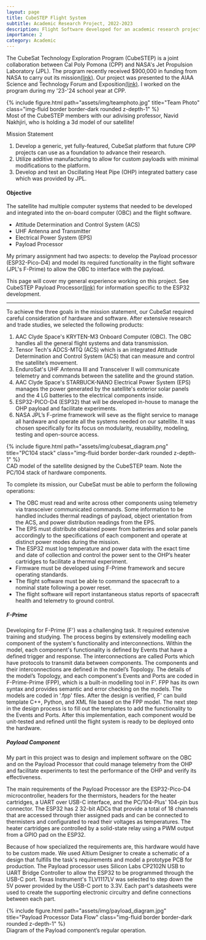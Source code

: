 ```yaml
---
layout: page
title: CubeSTEP Flight System
subtitle: Academic Research Project, 2022-2023
description: Flight Software developed for an academic research project involving a satellite using an ARM Cortex-M3 processor and JPL's open-source F-Prime C++ Framework.
importance: 2
category: Academic
---
```

The CubeSat Technology Exploration Program (CubeSTEP) is a joint collaboration between Cal Poly Pomona (CPP) and NASA's Jet Propulsion Laboratory (JPL). The program recently received $900,000 in funding from NASA to carry out its mission[(link)](https://polycentric.cpp.edu/2023/08/nasa-awards-900k-to-cpp-space-defense-tech-and-security-news/). Our project was presented to the AIAA Science and Technology Forum and Exposition[(link)](https://arc.aiaa.org/doi/10.2514/6.2023-1879). I worked on the program during my '23-'24 school year at CPP.

<div class="row">
    <div class="col-sm mt-3 mt-md-0">
            {% include figure.html path="assets/img/teamphoto.jpg" title="Team Photo" class="img-fluid border border-dark rounded z-depth-1" %}
        <div class="caption">
            Most of the CubeSTEP members with our adivising professor, Navid Nakhjiri, who is holding a 3d model of our satellite!
        </div>
    </div>
</div>

Mission Statement

1. Develop a generic, yet fully-featured, CubeSat platform that future CPP projects can use as a foundation to advance their research.
2. Utilize additive manufacturing to allow for custom payloads with minimal modifications to the platform.
3. Develop and test an Oscillating Heat Pipe (OHP) integrated battery case which was provided by JPL.

#### Objective

The satellite had multiple computer systems that needed to be developed and integrated into the on-board computer (OBC) and the flight software.

* Attitude Determination and Control System (ACS)
* UHF Antenna and Transmitter
* Electrical Power System (EPS)
* Payload Processor

My primary assignment had two aspects: to develop the Payload processor (ESP32-Pico-D4) and model its required functionality in the flight software (JPL's F-Prime) to allow the OBC to interface with the payload.

This page will cover my general experience working on this project. See CubeSTEP Payload Processor[(link)](/projects/CubeSTEP-Payload) for information specific to the ESP32 development.

---

To achieve the three goals in the mission statement, our CubeSat required careful consideration of hardware and software. After extensive research and trade studies, we selected the following products:

1. AAC Clyde Space's KRYTEN-M3 Onboard Computer (OBC). The OBC handles all the general flight systems and data transmission.
2. Tensor Tech's ADCS-MTQ (ACS) which is an integrated Attitude Determination and Control System (ACS) that can measure and control the satellite’s movement.
3. EnduroSat's UHF Antenna III and Transceiver II will communicate telemetry and commands between the satellite and the ground station.
4. AAC Clyde Space's STARBUCK-NANO Electrical Power System (EPS) manages the power generated by the satellite's exterior solar panels and the 4 LG batteries to the electrical components inside.
5. ESP32-PICO-D4 (ESP32) that will be developed in-house to manage the OHP payload and facilitate experiments.
6. NASA JPL’s F-prime framework will seve as the flight service to manage all hardware and operate all the systems needed on our satellite. It was chosen specifically for its focus on modularity, reusability, modeling, testing and open-source access.

<div class="row">
    <div class="col-sm mt-3 mt-md-0">
            {% include figure.html path="assets/img/cubesat_diagram.png" title="PC104 stack" class="img-fluid border border-dark rounded z-depth-1" %}
        <div class="caption">
            CAD model of the satellite designed by the CubeSTEP team. Note the PC/104 stack of hardware components.
        </div>
    </div>
</div>

To complete its mission, our CubeSat must be able to perform the following operations:

- The OBC must read and write across other components using telemetry via transceiver communicated commands. Some information to be handled includes thermal readings of payload, object orientation from the ACS, and power distribution readings from the EPS.
- The EPS must distribute obtained power from batteries and solar panels accordingly to the specifications of each component and operate at distinct power modes during the mission.
- The ESP32 must log temperature and power data with the exact time and date of collection and control the power sent to the OHP’s heater cartridges to facilitate a thermal experiment.
- Firmware must be developed using F-Prime framework and secure operating standards.
- The flight software must be able to command the spacecraft to a nominal state following a power reset.
- The flight software will report instantaneous status reports of spacecraft health and telemetry to ground control.

##### F-Prime

Developing for F-Prime (F') was a challenging task. It required extensive training and studying. The process begins by extensively modelling each component of the system's functionality and interconnections. Within the model, each component's functionality is defined by Events that have a defined trigger and response. The interconnections are called Ports which have protocols to transmit data between components. The components and their interconnections are defined in the model’s Topology. The details of the model’s Topology, and each component's Events and Ports are coded in F-Prime-Prime (FPP), which is a built-in modelling tool in F'.
FPP has its own syntax and provides semantic and error checking on the models. The models are coded in '.fpp' files. After the design is verified, F' can build template C++, Python, and XML file based on the FPP model. The next step in the design process is to fill out the templates to add the functionality to the Events and Ports. After this implementation, each component would be unit-tested and refined until the flight system is ready to be deployed onto the hardware.

##### Payload Component

My part in this project was to design and implement software on the OBC and on the Payload Processor that could manage telemetry from the OHP and facilitate experiments to test the performance of the OHP and verify its effectiveness.

The main requirements of the Payload Processor are the ESP32-Pico-D4 microcontroller, headers for the thermistors, headers for the heater cartridges, a UART over USB-C interface, and the PC/104-Plus' 104-pin bus connector. The ESP32 has 2 32-bit ADCs that provide a total of 18 channels that are accessed through thier assigned pads and can be connected to thermisters and configurated to read their voltages as temperatures. The heater cartridges are controlled by a solid-state relay using a PWM output from a GPIO pad on the ESP32.

Because of how specialized the requirements are, this hardware would have to be custom made. We used Altium Designer to create a schematic of a design that fulfills the task's requirements and model a prototype PCB for production. The Payload processor uses Silicon Labs CP2102N USB to UART Bridge Controller to allow the ESP32 to be programmed through the USB-C port. Texas Instrument's TLV1117LV was selected to step down the 5V power provided by the USB-C port to 3.3V. Each part's datasheets were used to create the supporting electronic circuitry and define connections between each part.

<div class="row">
    <div class="col-sm mt-3 mt-md-0">
            {% include figure.html path="assets/img/payload_diagram.jpg" title="Payload Processor Data Flow" class="img-fluid border border-dark rounded z-depth-1" %}
        <div class="caption">
            Diagram of the Payload component’s regular operation.
        </div>
    </div>
</div>
